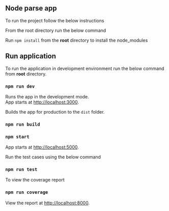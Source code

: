 ## Node parse app

To run the project follow the below instructions

From the root directory run the below command

Run `npm install` from the **root** directory to install the node_modules

## Run application

To run the application in development environment run the below command from **root** directory.

### `npm run dev`

Runs the app in the development mode.<br>
App starts at [http://localhost:3000](http://localhost:3000).

Builds the app for production to the `dist` folder.<br>

### `npm run build`

### `npm start`

App starts at [http://localhost:5000](http://localhost:5000).

Run the test cases using the below command

### `npm run test`

To view the coverage report

### `npm run coverage`

View the report at [http://localhost:8000](http://localhost:8000).
